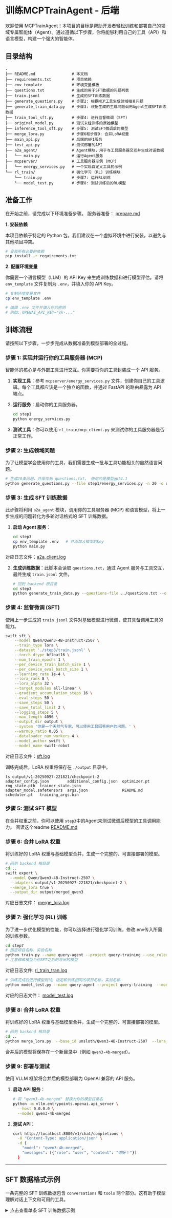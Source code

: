 # 训练MCPTrainAgent - 后端

欢迎使用 MCPTrainAgent！本项目的目标是帮助开发者轻松训练和部署自己的领域专属智能体（Agent）。通过遵循以下步骤，你将能够利用自己的工具（API）和语言模型，构建一个强大的智能体。

## 目录结构

```
.
├── README.md                # 本文档
├── requirements.txt         # 项目依赖
├── env_template             # 环境变量模板
├── questions.txt            # 生成的用于SFT数据的问题列表
├── train.jsonl              # 生成的SFT训练数据
├── generate_questions.py    # 步骤2: 根据MCP工具生成领域相关问题
├── generate_train_data.py   # 步骤3: 根据生成的生成问题调用Agent生成SFT训练数据
├── train_tool_sft.py        # 步骤4: 进行监督微调 (SFT)
├── original_model.py        # 测试未经训练的原始模型
├── inference_tool_sft.py    # 步骤5: 测试SFT微调后的模型
├── merge_lora.py            # 步骤6和步骤9: 合并LoRA权重
├── main_api.py              # 后端的API服务
├── test_api.py              # 测试部署的API
├── a2a_agent/               # Agent模块，用于与工具服务器交互并生成对话数据
│   └── main.py              # 运行Agent服务
├── mcpserver/               # 工具服务器示例 (MCP)
│   └── energy_services.py   # 一个实现自定义工具的示例
└── rl_train/                # 强化学习 (RL) 训练模块
    └── train.py             # 步骤7: 运行RL训练
    └── model_test.py        # 步骤8: 测试训练后的RL模型
```

## 准备工作

在开始之前，请完成以下环境准备步骤。
服务器准备：
[prepare.md](docs/prepare.md)

**1. 安装依赖**

本项目依赖于特定的 Python 包。我们建议在一个虚拟环境中进行安装，以避免与其他项目冲突。

```bash
# 安装所有必要的依赖
pip install -r requirements.txt
```

**2. 配置环境变量**

你需要一个语言模型（LLM）的 API Key 来生成训练数据和进行模型评估。请将 `env_template` 文件复制为 `.env`，并填入你的 API Key。

```bash
# 复制环境变量文件
cp env_template .env

# 编辑 .env 文件并填入你的密钥
# 例如: OPENAI_API_KEY="sk-..."
```

## 训练流程

请按照以下步骤，一步步完成从数据准备到模型部署的全过程。

### 步骤 1: 实现并运行你的工具服务器 (MCP)

智能体的核心是与外部工具进行交互。你需要将你的工具封装成一个 API 服务。

1.  **实现工具**：参考 `mcpserver/energy_services.py` 文件，创建你自己的工具逻辑。每个工具都应该是一个独立的函数，并通过 FastAPI 的路由暴露为 API 端点。
2.  **运行服务**：启动你的工具服务器。

    ```bash
    cd step1
    python energy_services.py
    ```

3.  **测试工具**：你可以使用 `rl_train/mcp_client.py` 来测试你的工具服务器是否正常工作。

### 步骤 2: 生成领域问题

为了让模型学会使用你的工具，我们需要生成一批与工具功能相关的自然语言问题。

```bash
# 生成20条问题，并保存到 questions.txt， 使用的是模型gpt4.1
python generate_questions.py --file step1/energy_services.py -n 20 -o questions.txt
```

### 步骤 3: 生成 SFT 训练数据

此步骤将利用 `a2a_agent` 模块，调用你的工具服务器 (MCP) 和语言模型，将上一步生成的问题转化为多轮对话格式的 SFT 训练数据。

1.  **启动 Agent 服务**：

    ```bash
    cd step3
    cp env_template .env   # 并添加大模型的key
    python main.py
    ```
对应日志文件：[a2a_client.log](logs/a2a_client.log)

2.  **生成训练数据**：此脚本会读取 `questions.txt`，通过 Agent 服务与工具交互，最终生成 `train.jsonl` 文件。

    ```bash
    # 回到 backend 根目录
    cd step3
    python generate_train_data.py --questions-file ../questions.txt --output-file train.jsonl --mcp-config ./mcp_config.json
    ```

### 步骤 4: 监督微调 (SFT)

使用上一步生成的 `train.jsonl` 文件对基础模型进行微调，使其具备调用工具的能力。

```bash
swift sft \
    --model Qwen/Qwen3-4B-Instruct-2507 \
    --train_type lora \
    --dataset './step3/train.jsonl' \
    --torch_dtype bfloat16 \
    --num_train_epochs 1 \
    --per_device_train_batch_size 1 \
    --per_device_eval_batch_size 1 \
    --learning_rate 1e-4 \
    --lora_rank 8 \
    --lora_alpha 32 \
    --target_modules all-linear \
    --gradient_accumulation_steps 16 \
    --eval_steps 50 \
    --save_steps 50 \
    --save_total_limit 2 \
    --logging_steps 5 \
    --max_length 4096 \
    --output_dir output \
    --system '你是一个天然气专家，可以使用工具回答用户的问题。' \
    --warmup_ratio 0.05 \
    --dataloader_num_workers 4 \
    --model_author swift \
    --model_name swift-robot
```
对应日志文件：[sft.log](step4%2Fsft.log)

训练完成后，LoRA 权重将保存在 `./output` 目录中。
```
ls output/v1-20250927-221821/checkpoint-2
adapter_config.json        additional_config.json  optimizer.pt  rng_state.pth  trainer_state.json
adapter_model.safetensors  args.json               README.md     scheduler.pt   training_args.bin
```

### 步骤 5: 测试 SFT 模型

在合并权重之前，你可以使用 `step3`中的Agent来测试微调后模型的工具调用能力。
阅读这个readme
[README.md](step5%2FREADME.md)


### 步骤 6: 合并 LoRA 权重

将训练好的 LoRA 权重与基础模型合并，生成一个完整的、可直接部署的模型。

```bash
# 回到 backend 根目录
cd ..
swift export \
  --model Qwen/Qwen3-4B-Instruct-2507 \
  --adapters output/v1-20250927-221821/checkpoint-2 \
  --merge_lora true \
  --output_dir output/merged_qwen3
```
对应日志文件： [merge_lora.log](step6%2Fmerge_lora.log)

### 步骤 7: 强化学习 (RL) 训练

为了进一步优化模型的性能，你可以选择进行强化学习训练，修改.env传入所需的训练参数。

```bash
cd step7
# 指定项目名称，实验名称
python train.py --name query-agent --project query-training --use_ruler true --model_name ./qwen3-4b-sft --max_seq_len 8192 --questions_path ./questions.txt --mcp_config mcp_config.json
# 注意修改模型为你SFT之后的导出的模型
```

对应日志文件: [rl_train_tran.log](logs/rl_train_tran.log)
```bash
# 训练完成后进行模型测试，指定和训练相同的项目名称，实验名称
python model_test.py --name query-agent --project query-training  --model_name ./qwen3-4b-sft --mcp_config mcp_config.json
```
对应的日志文件： [model_test.log](logs/model_test.log)

### 步骤 8: 合并 LoRA 权重

将训练好的 LoRA 权重与基础模型合并，生成一个完整的、可直接部署的模型。

```bash
# 回到 backend 根目录
cd ..
python merge_lora.py  --base_id unsloth/Qwen3-4B-Instruct-2507  --lora_dir /workspace/verl/ART/.art/$PROJECT_NAME/models/$TRAIN_NAME/checkpoints/0002   --out_dir ./qwen3-4b-sft
```

合并后的模型将保存在一个新目录中（例如 `qwen3-4b-merged`）。

### 步骤 9: 部署与测试

使用 VLLM 框架将合并后的模型部署为 OpenAI 兼容的 API 服务。

1.  **启动 API 服务**：

    ```bash
    # 将 "qwen3-4b-merged" 替换为你的模型目录名
    python -m vllm.entrypoints.openai.api_server \
      --host 0.0.0.0 \
      --model qwen3-4b-merged
    ```

2.  **测试 API**：

    ```bash
    curl http://localhost:8000/v1/chat/completions \
      -H "Content-Type: application/json" \
      -d {
        "model": "qwen3-4b-merged",
        "messages": [{"role": "user", "content": "你好！"}]
      }
    ```

---

## SFT 数据格式示例

一条完整的 SFT 训练数据包含 `conversations` 和 `tools` 两个部分。这有助于模型理解对话上下文和可用的工具。

<details>
<summary>点击查看单条 SFT 训练数据示例</summary>

```json
{
    "conversations": [
        {
            "from": "human",
            "value": "你好，我需要一个1到100之间的随机数。"
        },
        {
            "from": "function_call",
            "value": "{\"name\": \"generate_random_number\", \"arguments\": {\"min\": 1, \"max\": 100}}"
        },
        {
            "from": "observation",
            "value": "{\"number\": 57}"
        },
        {
            "from": "gpt",
            "value": "生成的随机数在1到100之间，是57。"
        }
    ],
    "tools": [
        {
            "name": "generate_random_number",
            "description": "在指定范围内生成一个随机数",
            "parameters": {
                "type": "object",
                "properties": {
                    "min": {
                        "type": "integer",
                        "description": "最小值"
                    },
                    "max": {
                        "type": "integer",
                        "description": "最大值"
                    }
                },
                "required": [
                    "min",
                    "max"
                ]
            }
        }
    ]
}
```
</details>
